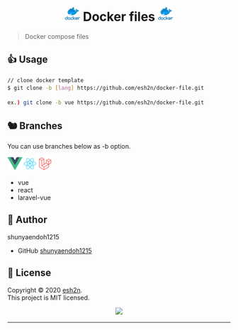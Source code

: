 <h1 align="center">
<img height='34' src='https://raw.githubusercontent.com/github/explore/80688e429a7d4ef2fca1e82350fe8e3517d3494d/topics/docker/docker.png' />
 Docker files
<img height='34' src='https://raw.githubusercontent.com/github/explore/80688e429a7d4ef2fca1e82350fe8e3517d3494d/topics/docker/docker.png' />
</h1>

> Docker compose files

## 👍 Usage

```sh
// clone docker template
$ git clone -b [lang] https://github.com/esh2n/docker-file.git

ex.) git clone -b vue https://github.com/esh2n/docker-file.git
```

## 🐿 Branches

You can use branches below as -b option.

<img align="left" height='34' src='https://raw.githubusercontent.com/github/explore/80688e429a7d4ef2fca1e82350fe8e3517d3494d/topics/vue/vue.png' />

<img align="left" height='34' src='https://raw.githubusercontent.com/github/explore/80688e429a7d4ef2fca1e82350fe8e3517d3494d/topics/react/react.png' />

<img height='34' src='https://raw.githubusercontent.com/github/explore/56a826d05cf762b2b50ecbe7d492a839b04f3fbf/topics/laravel/laravel.png' />

- vue
- react
- laravel-vue

## 👤 Author

shunyaendoh1215

- GitHub [shunyaendoh1215](https://github.com/esh2n)

## 📝 License

Copyright © 2020 [esh2n](https://github.com/esh2n).<br />
This project is MIT licensed.

<p align="center">
  <img src="https://img.shields.io/twitter/url?style=social&url=https%3A%2F%2Fgithub.com%esh2n%2Fmarkup-template">
</p>

---

